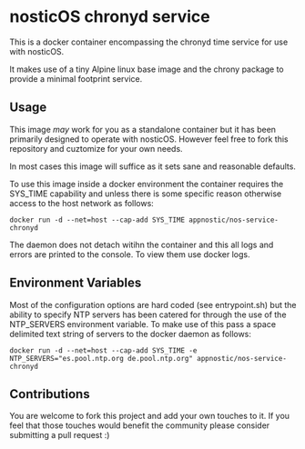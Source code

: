 # nosticOS chronyd service
This is a docker container encompassing the chronyd time service for use with nosticOS.

It makes use of a tiny Alpine linux base image and the chrony package to provide a minimal footprint service.

## Usage
This image *may* work for you as a standalone container but it has been primarily designed to operate with nosticOS.  However feel free to fork this repository and cuztomize for your own needs.

In most cases this image will suffice as it sets sane and reasonable defaults.

To use this image inside a docker environment the container requires the SYS_TIME capability and unless there is some specific reason otherwise access to the host network as follows:
```shell
docker run -d --net=host --cap-add SYS_TIME appnostic/nos-service-chronyd
```

The daemon does not detach witihn the container and this all logs and errors are printed to the console.  To view them use docker logs.

## Environment Variables
Most of the configuration options are hard coded (see entrypoint.sh) but the ability to specify NTP servers has been catered for through the use of the NTP_SERVERS environment variable.  To make use of this pass a space delimited text string of servers to the docker daemon as follows:
```shell
docker run -d --net=host --cap-add SYS_TIME -e NTP_SERVERS="es.pool.ntp.org de.pool.ntp.org" appnostic/nos-service-chronyd
```

## Contributions
You are welcome to fork this project and add your own touches to it.  If you feel that those touches would benefit the community please consider submitting a pull request :)
